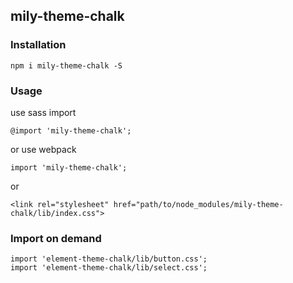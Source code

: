 ## mily-theme-chalk

### Installation
```
npm i mily-theme-chalk -S
```  

### Usage
use sass import
```
@import 'mily-theme-chalk';
```  

or use webpack

```
import 'mily-theme-chalk';
```

or 
```
<link rel="stylesheet" href="path/to/node_modules/mily-theme-chalk/lib/index.css">
```  

### Import on demand
```
import 'element-theme-chalk/lib/button.css';
import 'element-theme-chalk/lib/select.css';
```
